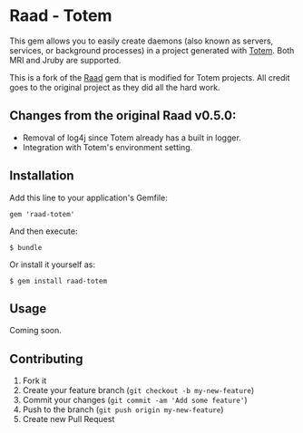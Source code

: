 # Raad - Totem

This gem allows you to easily create daemons (also known as servers, services, or background processes) in a project generated with [Totem](https://github.com/chadrem/totem).  Both MRI and Jruby are supported.

This is a fork of the [Raad](https://github.com/colinsurprenant/raad) gem that is modified for Totem projects.  All credit goes to the original project as they did all the hard work.

## Changes from the original Raad v0.5.0:

- Removal of log4j since Totem already has a built in logger.
- Integration with Totem's environment setting.

## Installation

Add this line to your application's Gemfile:

    gem 'raad-totem'

And then execute:

    $ bundle

Or install it yourself as:

    $ gem install raad-totem

## Usage

Coming soon.

## Contributing

1. Fork it
2. Create your feature branch (`git checkout -b my-new-feature`)
3. Commit your changes (`git commit -am 'Add some feature'`)
4. Push to the branch (`git push origin my-new-feature`)
5. Create new Pull Request
